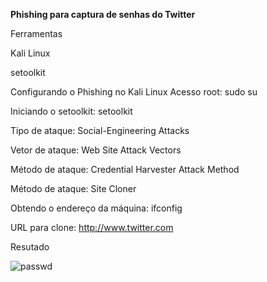 **Phishing para captura de senhas do Twitter**

Ferramentas

Kali Linux

setoolkit

Configurando o Phishing no Kali Linux
Acesso root: sudo su

Iniciando o setoolkit: setoolkit

Tipo de ataque: Social-Engineering Attacks

Vetor de ataque: Web Site Attack Vectors

Método de ataque: Credential Harvester Attack Method 

Método de ataque: Site Cloner

Obtendo o endereço da máquina: ifconfig

URL para clone: http://www.twitter.com

Resutado

![passwd](https://github.com/user-attachments/assets/a00f0710-d4a1-476f-8d90-d38b38588da0)
